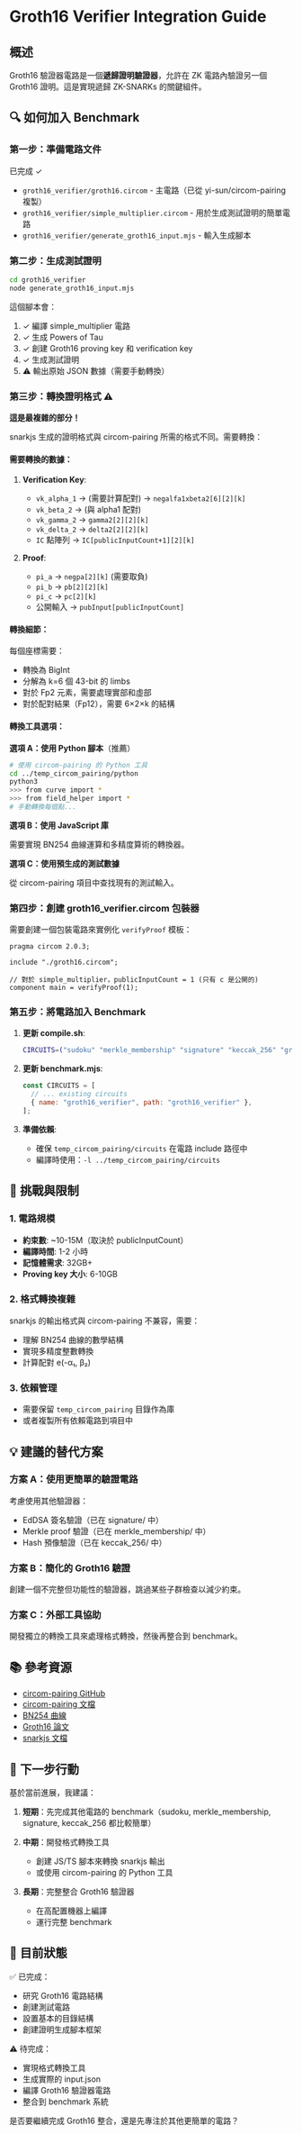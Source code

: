# Groth16 Verifier Integration Guide

## 概述

Groth16 驗證器電路是一個**遞歸證明驗證器**，允許在 ZK 電路內驗證另一個 Groth16 證明。這是實現遞歸 ZK-SNARKs 的關鍵組件。

## 🔍 如何加入 Benchmark

### 第一步：準備電路文件

已完成 ✓

- `groth16_verifier/groth16.circom` - 主電路（已從 yi-sun/circom-pairing 複製）
- `groth16_verifier/simple_multiplier.circom` - 用於生成測試證明的簡單電路
- `groth16_verifier/generate_groth16_input.mjs` - 輸入生成腳本

### 第二步：生成測試證明

```bash
cd groth16_verifier
node generate_groth16_input.mjs
```

這個腳本會：
1. ✓ 編譯 simple_multiplier 電路
2. ✓ 生成 Powers of Tau
3. ✓ 創建 Groth16 proving key 和 verification key
4. ✓ 生成測試證明
5. ⚠️ 輸出原始 JSON 數據（需要手動轉換）

### 第三步：轉換證明格式 ⚠️

**這是最複雜的部分！**

snarkjs 生成的證明格式與 circom-pairing 所需的格式不同。需要轉換：

#### 需要轉換的數據：

1. **Verification Key**:
   - `vk_alpha_1` → (需要計算配對) → `negalfa1xbeta2[6][2][k]`
   - `vk_beta_2` → (與 alpha1 配對)
   - `vk_gamma_2` → `gamma2[2][2][k]`
   - `vk_delta_2` → `delta2[2][2][k]`
   - `IC` 點陣列 → `IC[publicInputCount+1][2][k]`

2. **Proof**:
   - `pi_a` → `negpa[2][k]` (需要取負)
   - `pi_b` → `pb[2][2][k]`
   - `pi_c` → `pc[2][k]`
   - 公開輸入 → `pubInput[publicInputCount]`

#### 轉換細節：

每個座標需要：
- 轉換為 BigInt
- 分解為 k=6 個 43-bit 的 limbs
- 對於 Fp2 元素，需要處理實部和虛部
- 對於配對結果（Fp12），需要 6×2×k 的結構

#### 轉換工具選項：

**選項 A：使用 Python 腳本**（推薦）

```bash
# 使用 circom-pairing 的 Python 工具
cd ../temp_circom_pairing/python
python3
>>> from curve import *
>>> from field_helper import *
# 手動轉換每個點...
```

**選項 B：使用 JavaScript 庫**

需要實現 BN254 曲線運算和多精度算術的轉換器。

**選項 C：使用預生成的測試數據**

從 circom-pairing 項目中查找現有的測試輸入。

### 第四步：創建 groth16_verifier.circom 包裝器

需要創建一個包裝電路來實例化 `verifyProof` 模板：

```circom
pragma circom 2.0.3;

include "./groth16.circom";

// 對於 simple_multiplier，publicInputCount = 1 (只有 c 是公開的)
component main = verifyProof(1);
```

### 第五步：將電路加入 Benchmark

1. **更新 compile.sh**:
   ```bash
   CIRCUITS=("sudoku" "merkle_membership" "signature" "keccak_256" "groth16_verifier")
   ```

2. **更新 benchmark.mjs**:
   ```javascript
   const CIRCUITS = [
     // ... existing circuits
     { name: "groth16_verifier", path: "groth16_verifier" },
   ];
   ```

3. **準備依賴**:
   - 確保 `temp_circom_pairing/circuits` 在電路 include 路徑中
   - 編譯時使用：`-l ../temp_circom_pairing/circuits`

## 🚧 挑戰與限制

### 1. 電路規模

- **約束數**: ~10-15M（取決於 publicInputCount）
- **編譯時間**: 1-2 小時
- **記憶體需求**: 32GB+
- **Proving key 大小**: 6-10GB

### 2. 格式轉換複雜

snarkjs 的輸出格式與 circom-pairing 不兼容，需要：
- 理解 BN254 曲線的數學結構
- 實現多精度整數轉換
- 計算配對 e(-α₁, β₂)

### 3. 依賴管理

- 需要保留 `temp_circom_pairing` 目錄作為庫
- 或者複製所有依賴電路到項目中

## 💡 建議的替代方案

### 方案 A：使用更簡單的驗證電路

考慮使用其他驗證器：
- EdDSA 簽名驗證（已在 signature/ 中）
- Merkle proof 驗證（已在 merkle_membership/ 中）
- Hash 預像驗證（已在 keccak_256/ 中）

### 方案 B：簡化的 Groth16 驗證

創建一個不完整但功能性的驗證器，跳過某些子群檢查以減少約束。

### 方案 C：外部工具協助

開發獨立的轉換工具來處理格式轉換，然後再整合到 benchmark。

## 📚 參考資源

- [circom-pairing GitHub](https://github.com/yi-sun/circom-pairing)
- [circom-pairing 文檔](https://github.com/yi-sun/circom-pairing/tree/master/docs)
- [BN254 曲線](https://hackmd.io/@jpw/bn254)
- [Groth16 論文](https://eprint.iacr.org/2016/260.pdf)
- [snarkjs 文檔](https://github.com/iden3/snarkjs)

## 📝 下一步行動

基於當前進展，我建議：

1. **短期**：先完成其他電路的 benchmark（sudoku, merkle_membership, signature, keccak_256 都比較簡單）

2. **中期**：開發格式轉換工具
   - 創建 JS/TS 腳本來轉換 snarkjs 輸出
   - 或使用 circom-pairing 的 Python 工具

3. **長期**：完整整合 Groth16 驗證器
   - 在高配置機器上編譯
   - 運行完整 benchmark

## 🎯 目前狀態

✅ 已完成：
- 研究 Groth16 電路結構
- 創建測試電路
- 設置基本的目錄結構
- 創建證明生成腳本框架

⚠️ 待完成：
- 實現格式轉換工具
- 生成實際的 input.json
- 編譯 Groth16 驗證器電路
- 整合到 benchmark 系統

是否要繼續完成 Groth16 整合，還是先專注於其他更簡單的電路？
